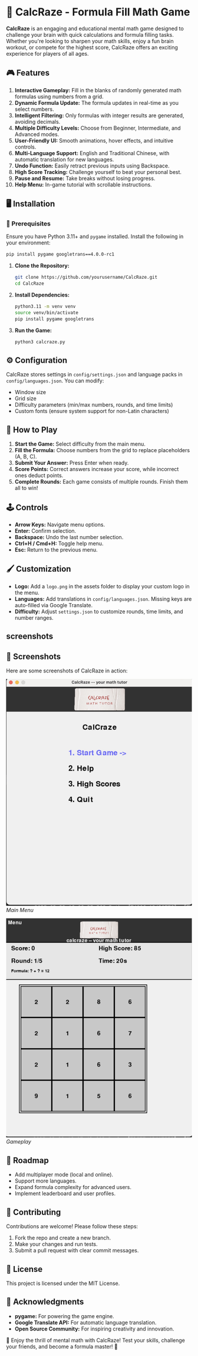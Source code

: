 
# 🧠 CalcRaze - Formula Fill Math Game

**CalcRaze** is an engaging and educational mental math game designed to challenge your brain with quick calculations and formula filling tasks. Whether you're looking to sharpen your math skills, enjoy a fun brain workout, or compete for the highest score, CalcRaze offers an exciting experience for players of all ages.

## 🎮 Features

1. **Interactive Gameplay:** Fill in the blanks of randomly generated math formulas using numbers from a grid.
2. **Dynamic Formula Update:** The formula updates in real-time as you select numbers.
3. **Intelligent Filtering:** Only formulas with integer results are generated, avoiding decimals.
4. **Multiple Difficulty Levels:** Choose from Beginner, Intermediate, and Advanced modes.
5. **User-Friendly UI:** Smooth animations, hover effects, and intuitive controls.
6. **Multi-Language Support:** English and Traditional Chinese, with automatic translation for new languages.
7. **Undo Function:** Easily retract previous inputs using Backspace.
8. **High Score Tracking:** Challenge yourself to beat your personal best.
9. **Pause and Resume:** Take breaks without losing progress.
10. **Help Menu:** In-game tutorial with scrollable instructions.

## 🖥️ Installation

### 🐍 Prerequisites
Ensure you have Python 3.11+ and `pygame` installed.
Install the following in your environment:
```bash
pip install pygame googletrans==4.0.0-rc1
```

1. **Clone the Repository:**
   ```bash
   git clone https://github.com/yourusername/CalcRaze.git
   cd CalcRaze
   ```

2. **Install Dependencies:**
   ```bash
   python3.11 -m venv venv
   source venv/bin/activate
   pip install pygame googletrans
   ```

3. **Run the Game:**
   ```bash
   python3 calcraze.py
   ```

## ⚙️ Configuration
CalcRaze stores settings in `config/settings.json` and language packs in `config/languages.json`. You can modify:

- Window size
- Grid size
- Difficulty parameters (min/max numbers, rounds, and time limits)
- Custom fonts (ensure system support for non-Latin characters)

## 🎲 How to Play
1. **Start the Game:** Select difficulty from the main menu.
2. **Fill the Formula:** Choose numbers from the grid to replace placeholders (A, B, C).
3. **Submit Your Answer:** Press Enter when ready.
4. **Score Points:** Correct answers increase your score, while incorrect ones deduct points.
5. **Complete Rounds:** Each game consists of multiple rounds. Finish them all to win!

## 🕹️ Controls
- **Arrow Keys:** Navigate menu options.
- **Enter:** Confirm selection.
- **Backspace:** Undo the last number selection.
- **Ctrl+H / Cmd+H:** Toggle help menu.
- **Esc:** Return to the previous menu.

## 🖌️ Customization
- **Logo:** Add a `logo.png` in the assets folder to display your custom logo in the menu.
- **Languages:** Add translations in `config/languages.json`. Missing keys are auto-filled via Google Translate.
- **Difficulty:** Adjust `settings.json` to customize rounds, time limits, and number ranges.

## screenshots
<!-- add screenshots from /screenshots/* -->
## 📸 Screenshots

Here are some screenshots of CalcRaze in action:

![Main Menu](screenshots/main_menu.jpg)
*Main Menu*

![Gameplay](screenshots/game.jpg)
*Gameplay*

## 🚀 Roadmap
- Add multiplayer mode (local and online).
- Support more languages.
- Expand formula complexity for advanced users.
- Implement leaderboard and user profiles.

## 🤝 Contributing
Contributions are welcome! Please follow these steps:

1. Fork the repo and create a new branch.
2. Make your changes and run tests.
3. Submit a pull request with clear commit messages.

## 📝 License
This project is licensed under the MIT License.

## 🧩 Acknowledgments
- **pygame:** For powering the game engine.
- **Google Translate API:** For automatic language translation.
- **Open Source Community:** For inspiring creativity and innovation.

🌟 Enjoy the thrill of mental math with CalcRaze! Test your skills, challenge your friends, and become a formula master! 🌟